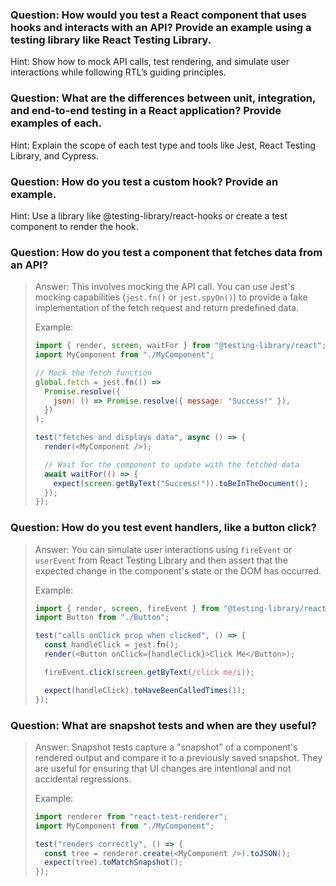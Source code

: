 ### Question: How would you test a React component that uses hooks and interacts with an API? Provide an example using a testing library like React Testing Library.

Hint: Show how to mock API calls, test rendering, and simulate user interactions while following RTL’s guiding principles.

### Question: What are the differences between unit, integration, and end-to-end testing in a React application? Provide examples of each.

Hint: Explain the scope of each test type and tools like Jest, React Testing Library, and Cypress.

### Question: How do you test a custom hook? Provide an example.

Hint: Use a library like @testing-library/react-hooks or create a test component to render the hook.

### Question: How do you test a component that fetches data from an API?

> Answer: This involves mocking the API call. You can use Jest's mocking capabilities (`jest.fn()` or `jest.spyOn()`) to provide a fake implementation of the fetch request and return predefined data.
>
> Example:
>
> ```javascript
> import { render, screen, waitFor } from "@testing-library/react";
> import MyComponent from "./MyComponent";
>
> // Mock the fetch function
> global.fetch = jest.fn(() =>
>   Promise.resolve({
>     json: () => Promise.resolve({ message: "Success!" }),
>   })
> );
>
> test("fetches and displays data", async () => {
>   render(<MyComponent />);
>
>   // Wait for the component to update with the fetched data
>   await waitFor(() => {
>     expect(screen.getByText("Success!")).toBeInTheDocument();
>   });
> });
> ```

### Question: How do you test event handlers, like a button click?

> Answer: You can simulate user interactions using `fireEvent` or `userEvent` from React Testing Library and then assert that the expected change in the component's state or the DOM has occurred.
>
> Example:
>
> ```javascript
> import { render, screen, fireEvent } from "@testing-library/react";
> import Button from "./Button";
>
> test("calls onClick prop when clicked", () => {
>   const handleClick = jest.fn();
>   render(<Button onClick={handleClick}>Click Me</Button>);
>
>   fireEvent.click(screen.getByText(/click me/i));
>
>   expect(handleClick).toHaveBeenCalledTimes(1);
> });
> ```

### Question: What are snapshot tests and when are they useful?

> Answer: Snapshot tests capture a "snapshot" of a component's rendered output and compare it to a previously saved snapshot. They are useful for ensuring that UI changes are intentional and not accidental regressions.
>
> Example:
>
> ```javascript
> import renderer from "react-test-renderer";
> import MyComponent from "./MyComponent";
>
> test("renders correctly", () => {
>   const tree = renderer.create(<MyComponent />).toJSON();
>   expect(tree).toMatchSnapshot();
> });
> ```
